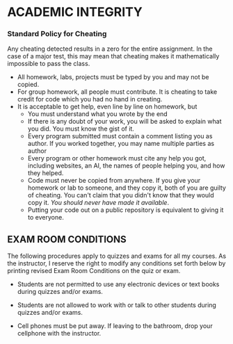 # ACADEMIC INTEGRITY

### Standard Policy for Cheating

Any cheating detected results in a zero for the entire assignment. In the case of a major test, this may mean that cheating makes it mathematically impossible to pass the class.

- All homework, labs, projects must be typed by you and may not be copied.
- For group homework, all people must contribute. It is cheating to take credit for code which you had no hand in creating.
- It is acceptable to get help, even line by line on homework, but
   * You must understand what you wrote by the end
   * If there is any doubt of your work, you will be asked to explain what you did. You must know the gist of it.
   * Every program submitted must contain a comment listing you as author. If you worked together, you may name multiple parties as author
   * Every program or other homework must cite any help you got, including websites, an AI, the names of people helping you, and how they helped.
   * Code must never be copied from anywhere. If you give your homework or lab to someone, and they copy it, both of you are guilty of cheating.
     You can't claim that you didn't know that they would copy it. *You should never have made it available*.
   * Putting your code out on a public repository is equivalent to giving it to everyone.

## EXAM ROOM CONDITIONS

The following procedures apply to quizzes and exams for all my courses. As the instructor, I reserve the right to modify any conditions set forth below by printing revised Exam Room Conditions on the quiz or exam.

* Students are not permitted to use any electronic devices or text books during quizzes and/or exams.

* Students are not allowed to work with or talk to other students during quizzes and/or exams.

* Cell phones must be put away. If leaving to the bathroom, drop your cellphone with the instructor.



